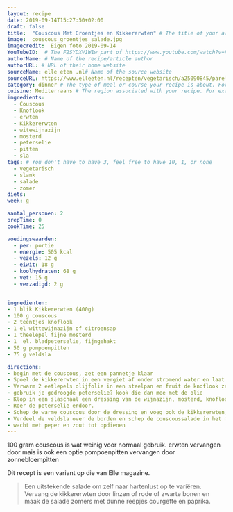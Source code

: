 ```yaml
---
layout: recipe
date: 2019-09-14T15:27:50+02:00
draft: false
title:  "Couscous Met Groentjes en Kikkererwten" # The title of your awesome recipe
image:  couscous_groentjes_salade.jpg
imagecredit:  Eigen foto 2019-09-14
YouTubeID:  # The F2SYDXV1W1w part of https://www.youtube.com/watch?v=F2SYDXV1W1w
authorName: # Name of the recipe/article author
authorURL: # URL of their home website
sourceName: elle eten .nl# Name of the source website
sourceURL: https://www.elleeten.nl/recepten/vegetarisch/a25090845/parelgortsalade-met-kikkererwten-en-pompoenpitten/
category: dinner # The type of meal or course your recipe is about. For example: "dinner", "entree", or "dessert".
cuisine: Mediterraans # The region associated with your recipe. For example, Italiaans, Mediterraans", or Eigen.
ingredients:
  - Couscous
  - Knoflook
  - erwten
  - Kikkererwten
  - witewijnazijn
  - mosterd
  - peterselie
  - pitten
  - sla
tags: # You don't have to have 3, feel free to have 10, 1, or none
  - vegetarisch
  - slank
  - salade
  - zomer
diets: 
week: g

aantal_personen: 2
prepTime: 0
cookTime: 25

voedingswaarden:
  - per: portie
  - energie: 505 kcal
  - vezels: 12 g
  - eiwit: 18 g
  - koolhydraten: 68 g
  - vet: 15 g
  - verzadigd: 2 g


ingredienten:
- 1 blik Kikkererwten (400g)
- 100 g couscous
- 2 teentjes knoflook
- 1 el wittewijnazijn of citroensap
- 1 theelepel fijne mosterd
- 1  el. bladpeterselie, fijngehakt
- 50 g pompoenpitten
- 75 g veldsla

directions:
- begin met de couscous, zet een pannetje klaar
- Spoel de kikkererwten in een vergiet af onder stromend water en laat ze goed uitlekken.
- Verwarm 2 eetlepels olijfolie in een steelpan en fruit de knoflook zachtjes glazig.
- gebruik je gedroogde peterselie? kook die dan mee met de olie
- Klop in een slaschaal een dressing van de wijnazijn, mosterd, knoflookolie, resterende olijfolie en wat zout en versgemalen peper.
- Roer de peterselie erdoor.
- Schep de warme couscous door de dressing en voeg ook de kikkererwten, pompoenpitten erdoor. Laat de salade zo minstens 15 minuten staan.
- Verdeel de veldsla over de borden en schep de couscoussalade in het midden
- wacht met peper en zout tot opdienen
---
```


100 gram couscous is wat weinig voor normaal gebruik.
erwten vervangen door mais is ook een optie
pompoenpitten vervangen door zonnebloempitten

Dit recept is een variant op die van Elle magazine.

> Een uitstekende salade om zelf naar hartenlust op te variëren. Vervang de kikkererwten door linzen of rode of zwarte bonen en maak de salade zomers met dunne reepjes courgette en paprika.
